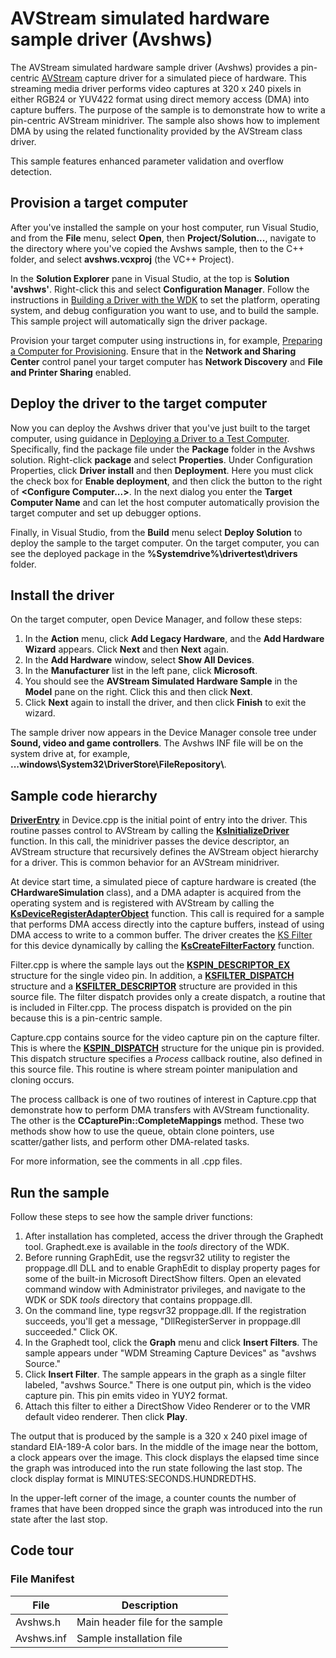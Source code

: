 <!---
    name: AVStream simulated hardware sample driver (Avshws)
    platform: WDM
    language: cpp
    category: Camera
    description: A simulated hardware sample driver providing a pin-centric capture driver to simulate AV capture hardware.
    samplefwlink: http://go.microsoft.com/fwlink/p/?LinkId=620185
--->

AVStream simulated hardware sample driver (Avshws)
==================================================

The AVStream simulated hardware sample driver (Avshws) provides a pin-centric [AVStream](https://msdn.microsoft.com/en-us/library/windows/hardware/ff554240) capture driver for a simulated piece of hardware. This streaming media driver performs video captures at 320 x 240 pixels in either RGB24 or YUV422 format using direct memory access (DMA) into capture buffers. The purpose of the sample is to demonstrate how to write a pin-centric AVStream minidriver. The sample also shows how to implement DMA by using the related functionality provided by the AVStream class driver.

This sample features enhanced parameter validation and overflow detection.

Provision a target computer
---------------------------

After you've installed the sample on your host computer, run Visual Studio, and from the **File** menu, select **Open**, then **Project/Solution...**, navigate to the directory where you've copied the Avshws sample, then to the C++ folder, and select **avshws.vcxproj** (the VC++ Project).

In the **Solution Explorer** pane in Visual Studio, at the top is **Solution 'avshws'**. Right-click this and select **Configuration Manager**. Follow the instructions in [Building a Driver with the WDK](https://msdn.microsoft.com/en-us/library/windows/hardware/ff554644) to set the platform, operating system, and debug configuration you want to use, and to build the sample. This sample project will automatically sign the driver package.

Provision your target computer using instructions in, for example, [Preparing a Computer for Provisioning](https://msdn.microsoft.com/en-us/library/windows/hardware/dn265573). Ensure that in the **Network and Sharing Center** control panel your target computer has **Network Discovery** and **File and Printer Sharing** enabled.

Deploy the driver to the target computer
----------------------------------------

Now you can deploy the Avshws driver that you've just built to the target computer, using guidance in [Deploying a Driver to a Test Computer](https://msdn.microsoft.com/en-us/library/windows/hardware/hh454834). Specifically, find the package file under the **Package** folder in the Avshws solution. Right-click **package** and select **Properties**. Under Configuration Properties, click **Driver install** and then **Deployment**. Here you must click the check box for **Enable deployment**, and then click the button to the right of **\<Configure Computer...\>**. In the next dialog you enter the **Target Computer Name** and can let the host computer automatically provision the target computer and set up debugger options.

Finally, in Visual Studio, from the **Build** menu select **Deploy Solution** to deploy the sample to the target computer. On the target computer, you can see the deployed package in the **%Systemdrive%\\drivertest\\drivers** folder.

Install the driver
------------------

On the target computer, open Device Manager, and follow these steps:

1.  In the **Action** menu, click **Add Legacy Hardware**, and the **Add Hardware Wizard** appears. Click **Next** and then **Next** again.
2.  In the **Add Hardware** window, select **Show All Devices**.
3.  In the **Manufacturer** list in the left pane, click **Microsoft**.
4.  You should see the **AVStream Simulated Hardware Sample** in the **Model** pane on the right. Click this and then click **Next**.
5.  Click **Next** again to install the driver, and then click **Finish** to exit the wizard.

The sample driver now appears in the Device Manager console tree under **Sound, video and game controllers**. The Avshws INF file will be on the system drive at, for example, **...windows\\System32\\DriverStore\\FileRepository\\**.

Sample code hierarchy
---------------------

[**DriverEntry**](https://msdn.microsoft.com/en-us/library/windows/hardware/ff558717) in Device.cpp is the initial point of entry into the driver. This routine passes control to AVStream by calling the [**KsInitializeDriver**](https://msdn.microsoft.com/en-us/library/windows/hardware/ff562683) function. In this call, the minidriver passes the device descriptor, an AVStream structure that recursively defines the AVStream object hierarchy for a driver. This is common behavior for an AVStream minidriver.

At device start time, a simulated piece of capture hardware is created (the **CHardwareSimulation** class), and a DMA adapter is acquired from the operating system and is registered with AVStream by calling the [**KsDeviceRegisterAdapterObject**](https://msdn.microsoft.com/en-us/library/windows/hardware/ff561687) function. This call is required for a sample that performs DMA access directly into the capture buffers, instead of using DMA access to write to a common buffer. The driver creates the [KS Filter](https://msdn.microsoft.com/en-us/library/windows/hardware/ff567644) for this device dynamically by calling the [**KsCreateFilterFactory**](https://msdn.microsoft.com/en-us/library/windows/hardware/ff561650) function.

Filter.cpp is where the sample lays out the [**KSPIN\_DESCRIPTOR\_EX**](https://msdn.microsoft.com/en-us/library/windows/hardware/ff563534) structure for the single video pin. In addition, a [**KSFILTER\_DISPATCH**](https://msdn.microsoft.com/en-us/library/windows/hardware/ff562554) structure and a [**KSFILTER\_DESCRIPTOR**](https://msdn.microsoft.com/en-us/library/windows/hardware/ff562553) structure are provided in this source file. The filter dispatch provides only a create dispatch, a routine that is included in Filter.cpp. The process dispatch is provided on the pin because this is a pin-centric sample.

Capture.cpp contains source for the video capture pin on the capture filter. This is where the [**KSPIN\_DISPATCH**](https://msdn.microsoft.com/en-us/library/windows/hardware/ff563535) structure for the unique pin is provided. This dispatch structure specifies a *Process* callback routine, also defined in this source file. This routine is where stream pointer manipulation and cloning occurs.

The process callback is one of two routines of interest in Capture.cpp that demonstrate how to perform DMA transfers with AVStream functionality. The other is the **CCapturePin::CompleteMappings** method. These two methods show how to use the queue, obtain clone pointers, use scatter/gather lists, and perform other DMA-related tasks.

For more information, see the comments in all .cpp files.

Run the sample
--------------

Follow these steps to see how the sample driver functions:

1.  After installation has completed, access the driver through the Graphedt tool. Graphedt.exe is available in the *tools* directory of the WDK.
2.  Before running GraphEdit, use the regsvr32 utility to register the proppage.dll DLL and to enable GraphEdit to display property pages for some of the built-in Microsoft DirectShow filters. Open an elevated command window with Administrator privileges, and navigate to the WDK or SDK *tools* directory that contains proppage.dll.
3.  On the command line, type regsvr32 proppage.dll. If the registration succeeds, you'll get a message, "DllRegisterServer in proppage.dll succeeded." Click OK.
4.  In the Graphedt tool, click the **Graph** menu and click **Insert Filters**. The sample appears under "WDM Streaming Capture Devices" as "avshws Source."
5.  Click **Insert Filter**. The sample appears in the graph as a single filter labeled, "avshws Source." There is one output pin, which is the video capture pin. This pin emits video in YUY2 format.
6.  Attach this filter to either a DirectShow Video Renderer or to the VMR default video renderer. Then click **Play**.

The output that is produced by the sample is a 320 x 240 pixel image of standard EIA-189-A color bars. In the middle of the image near the bottom, a clock appears over the image. This clock displays the elapsed time since the graph was introduced into the run state following the last stop. The clock display format is MINUTES:SECONDS.HUNDREDTHS.

In the upper-left corner of the image, a counter counts the number of frames that have been dropped since the graph was introduced into the run state after the last stop.

Code tour
---------

### File Manifest

File | Description 
-----|------------
Avshws.h | Main header file for the sample
Avshws.inf | Sample installation file
